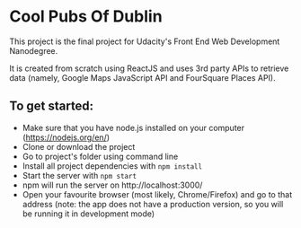 # Cool Pubs Of Dublin

This project is the final project for Udacity's Front End Web Development Nanodegree.

It is created from scratch using ReactJS and uses 3rd party APIs to retrieve data (namely, Google Maps JavaScript API and FourSquare Places API).

## To get started:

* Make sure that you have node.js installed on your computer (https://nodejs.org/en/)
* Clone or download the project
* Go to project's folder using command line
* Install all project dependencies with `npm install`
* Start the server with `npm start`
* npm will run the server on http://localhost:3000/
* Open your favourite browser (most likely, Chrome/Firefox) and go to that address
(note: the app does not have a production version, so you will be running it in development mode)

